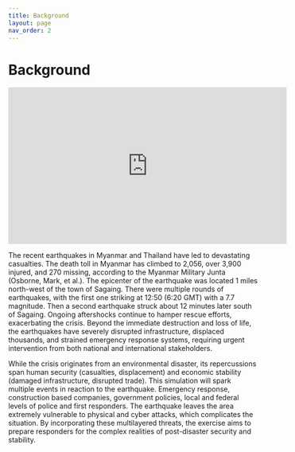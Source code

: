 ```yaml
---
title: Background
layout: page
nav_order: 2
---
```


# Background

<iframe width="560" height="315" src="https://www.youtube.com/watch?v=_aDSSEX6SSY" title="YouTube video player" frameborder="0" allow="accelerometer; autoplay; clipboard-write; encrypted-media; gyroscope; picture-in-picture; web-share" referrerpolicy="strict-origin-when-cross-origin" allowfullscreen></iframe>

The recent earthquakes in Myanmar and Thailand have led to devastating casualties. The death toll in Myanmar has climbed to 2,056, over 3,900 injured, and 270 missing, according to the Myanmar Military Junta (Osborne, Mark, et al.). The epicenter of the earthquake was located 1 miles north-west of the town of Sagaing. There were multiple rounds of earthquakes, with the first one striking at 12:50 (6:20 GMT) with a 7.7 magnitude. Then a second earthquake struck about 12 minutes later south of Sagaing.  Ongoing aftershocks continue to hamper rescue efforts, exacerbating the crisis. Beyond the immediate destruction and loss of life, the earthquakes have severely disrupted infrastructure, displaced thousands, and strained emergency response systems, requiring urgent intervention from both national and international stakeholders.

While the crisis originates from an environmental disaster,  its repercussions span human security (casualties, displacement) and economic stability (damaged infrastructure, disrupted trade). This simulation will spark multiple events in reaction to the earthquake. Emergency response, construction based companies, government policies, local and federal levels of police and first responders. The earthquake leaves the area extremely vulnerable to physical and cyber attacks, which complicates the situation. By incorporating these multilayered threats, the exercise aims to prepare responders for the complex realities of post-disaster security and stability.


